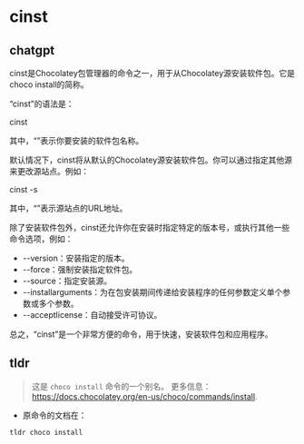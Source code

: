 # cinst 
## chatgpt 
cinst是Chocolatey包管理器的命令之一，用于从Chocolatey源安装软件包。它是choco install的简称。

“cinst”的语法是：

cinst <package name>

其中，“<package name>”表示你要安装的软件包名称。

默认情况下，cinst将从默认的Chocolatey源安装软件包。你可以通过指定其他源来更改源站点。例如：

cinst <package name> -s <source>

其中，“<source>”表示源站点的URL地址。

除了安装软件包外，cinst还允许你在安装时指定特定的版本号，或执行其他一些命令选项，例如：

- --version：安装指定的版本。
- --force：强制安装指定软件包。
- --source：指定安装源。
- --installarguments：为在包安装期间传递给安装程序的任何参数定义单个参数或多个参数。
- --acceptlicense：自动接受许可协议。

总之，“cinst”是一个非常方便的命令，用于快速，安装软件包和应用程序。 

## tldr 
 
> 这是 `choco install` 命令的一个别名。
> 更多信息：<https://docs.chocolatey.org/en-us/choco/commands/install>.

- 原命令的文档在：

`tldr choco install`
